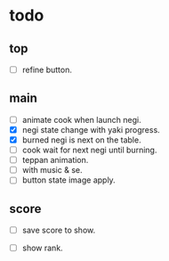 # todo

## top

- [ ] refine button.

## main

- [ ] animate cook when launch negi.
- [x] negi state change with yaki progress.
- [x] burned negi is next on the table.
- [ ] cook wait for next negi until burning.
- [ ] teppan animation.
- [ ] with music & se.
- [ ] button state image apply.

## score

- [ ] save score to show.
- [ ] show rank.

